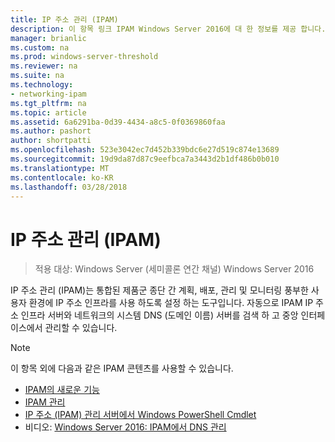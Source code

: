 ```yaml
---
title: IP 주소 관리 (IPAM)
description: 이 항목 링크 IPAM Windows Server 2016에 대 한 정보를 제공 합니다.
manager: brianlic
ms.custom: na
ms.prod: windows-server-threshold
ms.reviewer: na
ms.suite: na
ms.technology:
- networking-ipam
ms.tgt_pltfrm: na
ms.topic: article
ms.assetid: 6a6291ba-0d39-4434-a8c5-0f0369860faa
ms.author: pashort
author: shortpatti
ms.openlocfilehash: 523e3042ec7d452b339bdc6e27d519c874e13689
ms.sourcegitcommit: 19d9da87d87c9eefbca7a3443d2b1df486b0b010
ms.translationtype: MT
ms.contentlocale: ko-KR
ms.lasthandoff: 03/28/2018
---
```

# <a name="ip-address-management-ipam"></a>IP 주소 관리 (IPAM)

>적용 대상: Windows Server (세미콜론 연간 채널) Windows Server 2016

IP 주소 관리 (IPAM)는 통합된 제품군 종단 간 계획, 배포, 관리 및 모니터링 풍부한 사용자 환경에 IP 주소 인프라를 사용 하도록 설정 하는 도구입니다. 자동으로 IPAM IP 주소 인프라 서버와 네트워크의 시스템 DNS (도메인 이름) 서버를 검색 하 고 중앙 인터페이스에서 관리할 수 있습니다.  
  
> [!NOTE]  
> 이 항목 외에 다음과 같은 IPAM 콘텐츠를 사용할 수 있습니다.  
>   
> -   [IPAM의 새로운 기능](../../technologies/ipam/What-s-New-in-IPAM.md)  
> -   [IPAM 관리](../../technologies/ipam/Manage-IPAM.md)  
> -   [IP 주소 (IPAM) 관리 서버에서 Windows PowerShell Cmdlet](https://technet.microsoft.com/library/jj553807.aspx)  
> -   비디오: [Windows Server 2016: IPAM에서 DNS 관리](https://channel9.msdn.com/Blogs/windowsserver/Windows-Server-2016-DNS-management-in-IPAM)  